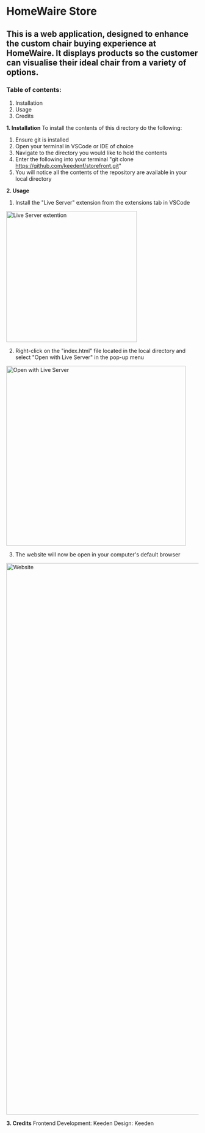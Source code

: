 # HomeWaire Store

## This is a web application, designed to enhance the custom chair buying experience at HomeWaire. It displays products so the customer can visualise their ideal chair from a variety of options.

### Table of contents:
1. Installation
2. Usage
3. Credits

**1. Installation**
To install the contents of this directory do the following:
1. Ensure git is installed
2. Open your terminal in VSCode or IDE of choice
3. Navigate to the directory you would like to hold the contents
4. Enter the following into your terminal "git clone https://github.com/keedenf/storefront.git"
5. You will notice all the contents of the repository are available in your local directory

**2. Usage**
1. Install the "Live Server" extension from the extensions tab in VSCode
<img width="342" alt="Live Server extention" src="https://github.com/user-attachments/assets/832f64c4-9fd1-44af-9bcc-74243c0efd61">

2. Right-click on the "index.html" file located in the local directory and select "Open with Live Server" in the pop-up menu
<img width="470" alt="Open with Live Server" src="https://github.com/user-attachments/assets/f6b5cab4-873d-45a6-8714-609bbd46d85c">

3. The website will now be open in your computer's default browser
<img width="1440" alt="Website" src="https://github.com/user-attachments/assets/b7dbbe38-7208-45ef-862f-0d148eed619d">


**3. Credits**
Frontend Development: Keeden
Design: Keeden
